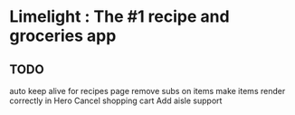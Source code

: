 # Limelight : The #1 recipe and groceries app

## TODO

auto keep alive for recipes page
remove subs on items
make items render correctly in Hero
Cancel shopping cart
Add aisle support
